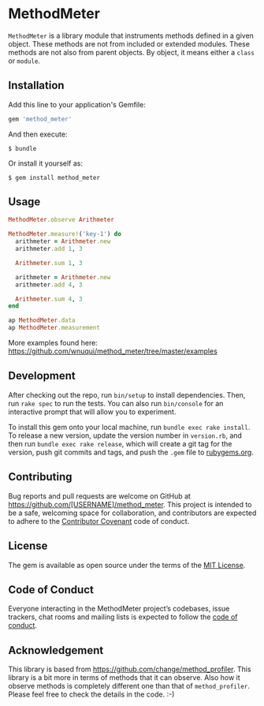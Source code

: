 # MethodMeter

`MethodMeter` is a library module that instruments methods defined in a given object. These methods are not from included or extended modules. These methods are not also from parent objects. By object, it means either a `class` or `module`.

## Installation

Add this line to your application's Gemfile:

```ruby
gem 'method_meter'
```

And then execute:

    $ bundle

Or install it yourself as:

    $ gem install method_meter

## Usage

```ruby
MethodMeter.observe Arithmeter

MethodMeter.measure!('key-1') do
  arithmeter = Arithmeter.new
  arithmeter.add 1, 3

  Arithmeter.sum 1, 3

  arithmeter = Arithmeter.new
  arithmeter.add 4, 3

  Arithmeter.sum 4, 3
end

ap MethodMeter.data
ap MethodMeter.measurement
```

More examples found here: https://github.com/wnuqui/method_meter/tree/master/examples

## Development

After checking out the repo, run `bin/setup` to install dependencies. Then, run `rake spec` to run the tests. You can also run `bin/console` for an interactive prompt that will allow you to experiment.

To install this gem onto your local machine, run `bundle exec rake install`. To release a new version, update the version number in `version.rb`, and then run `bundle exec rake release`, which will create a git tag for the version, push git commits and tags, and push the `.gem` file to [rubygems.org](https://rubygems.org).

## Contributing

Bug reports and pull requests are welcome on GitHub at https://github.com/[USERNAME]/method_meter. This project is intended to be a safe, welcoming space for collaboration, and contributors are expected to adhere to the [Contributor Covenant](http://contributor-covenant.org) code of conduct.

## License

The gem is available as open source under the terms of the [MIT License](https://opensource.org/licenses/MIT).

## Code of Conduct

Everyone interacting in the MethodMeter project’s codebases, issue trackers, chat rooms and mailing lists is expected to follow the [code of conduct](https://github.com/[USERNAME]/method_meter/blob/master/CODE_OF_CONDUCT.md).

## Acknowledgement

This library is based from https://github.com/change/method_profiler. This library is a bit more in terms of methods that it can observe. Also how it observe methods is completely different one than that of `method_profiler`. Please feel free to check the details in the code. :-)